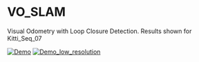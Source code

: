 # VO_SLAM
Visual Odometry with Loop Closure Detection.
Results shown for Kitti_Seq_07

[![Demo](https://drive.google.com/open?id=1_w51v4onteh5xx_1Jwbd-n2RYs4AjrPI/0.jpg)](https://drive.google.com/open?id=1_w51v4onteh5xx_1Jwbd-n2RYs4AjrPI)
[![Demo_low_resolution](https://drive.google.com/open?id=1AZrRSylJOtWeoeq5cxutLt4qtQmd4wSM/0.jpg)](https://drive.google.com/open?id=1AZrRSylJOtWeoeq5cxutLt4qtQmd4wSM)
